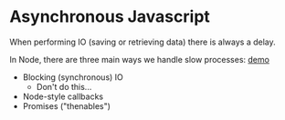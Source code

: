 # Asynchronous Javascript

When performing IO (saving or retrieving data) there is always a delay.

In Node, there are three main ways we handle slow processes: [demo](examples/async-javascript.js)

- Blocking (synchronous) IO
    - Don't do this...
- Node-style callbacks
- Promises ("thenables")
